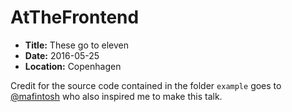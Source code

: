 # AtTheFrontend

- **Title:** These go to eleven
- **Date:** 2016-05-25
- **Location:** Copenhagen

Credit for the source code contained in the folder `example` goes to
[@mafintosh](https://twitter.com/mafintosh) who also inspired me to make
this talk.
